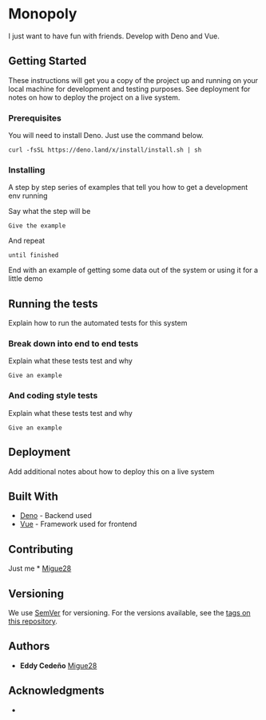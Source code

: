 # Monopoly

I just want to have fun with friends.
Develop with Deno and Vue.

## Getting Started

These instructions will get you a copy of the project up and running on your local machine for development and testing purposes. See deployment for notes on how to deploy the project on a live system.

### Prerequisites

You will need to install Deno. Just use the command below. 

```
curl -fsSL https://deno.land/x/install/install.sh | sh
```

### Installing

A step by step series of examples that tell you how to get a development env running

Say what the step will be

```
Give the example
```

And repeat

```
until finished
```

End with an example of getting some data out of the system or using it for a little demo

## Running the tests

Explain how to run the automated tests for this system

### Break down into end to end tests

Explain what these tests test and why

```
Give an example
```

### And coding style tests

Explain what these tests test and why

```
Give an example
```

## Deployment

Add additional notes about how to deploy this on a live system

## Built With

* [Deno](https://deno.land/) - Backend used
* [Vue](https://vuejs.org/) - Framework used for frontend


## Contributing

Just me * [Migue28](https://github.com/Migue28/)

## Versioning

We use [SemVer](http://semver.org/) for versioning. For the versions available, see the [tags on this repository](https://github.com/your/project/tags). 

## Authors

* **Eddy Cedeño** [Migue28](https://github.com/Migue28/)


## Acknowledgments

* 


